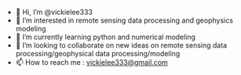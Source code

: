 - 👋 Hi, I’m @vickielee333
- 👀 I’m interested in remote sensing data processing and geophysics modeling
- 🌱 I’m currently learning python and numerical modeling
- 💞️ I’m looking to collaborate on new ideas on remote sensing data processing/geophysical data processing/modeling
- 📫 How to reach me : vickielee333@gmail.com

<!---
vickielee333/vickielee333 is a ✨ special ✨ repository because its `README.md` (this file) appears on your GitHub profile.
You can click the Preview link to take a look at your changes.
--->
